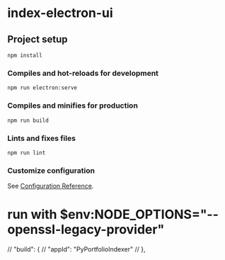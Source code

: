 # index-electron-ui

## Project setup
```
npm install
```

### Compiles and hot-reloads for development
```
npm run electron:serve
```

### Compiles and minifies for production
```
npm run build
```

### Lints and fixes files
```
npm run lint
```

### Customize configuration
See [Configuration Reference](https://cli.vuejs.org/config/).

# run with $env:NODE_OPTIONS="--openssl-legacy-provider"

// "build": {
//     "appId": "PyPortfolioIndexer"
//   },